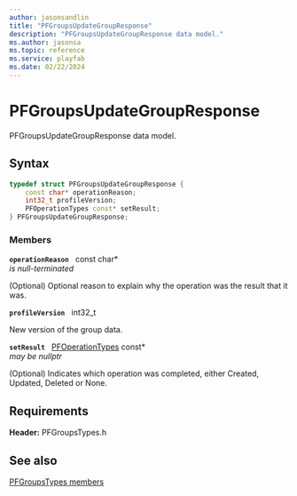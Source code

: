 ```yaml
---
author: jasonsandlin
title: "PFGroupsUpdateGroupResponse"
description: "PFGroupsUpdateGroupResponse data model."
ms.author: jasonsa
ms.topic: reference
ms.service: playfab
ms.date: 02/22/2024
---
```


# PFGroupsUpdateGroupResponse  

PFGroupsUpdateGroupResponse data model.  

## Syntax  
  
```cpp
typedef struct PFGroupsUpdateGroupResponse {  
    const char* operationReason;  
    int32_t profileVersion;  
    PFOperationTypes const* setResult;  
} PFGroupsUpdateGroupResponse;  
```
  
### Members  
  
**`operationReason`** &nbsp; const char*  
*is null-terminated*  
  
(Optional) Optional reason to explain why the operation was the result that it was.
  
**`profileVersion`** &nbsp; int32_t  
  
New version of the group data.
  
**`setResult`** &nbsp; [PFOperationTypes](../../pftypes/enums/pfoperationtypes.md) const*  
*may be nullptr*  
  
(Optional) Indicates which operation was completed, either Created, Updated, Deleted or None.
  
  
## Requirements  
  
**Header:** PFGroupsTypes.h
  
## See also  
[PFGroupsTypes members](../pfgroupstypes_members.md)  

  
  
